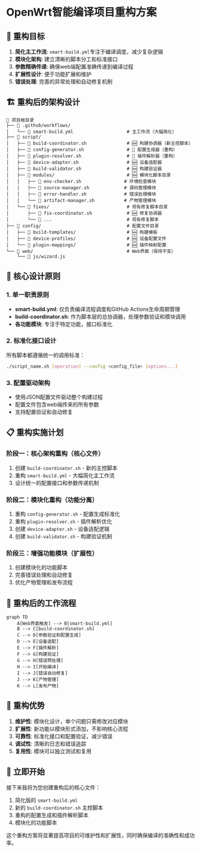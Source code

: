 # OpenWrt智能编译项目重构方案

## 🎯 重构目标

1. **简化主工作流**: `smart-build.yml`专注于编译调度，减少复杂逻辑
2. **模块化架构**: 建立清晰的脚本分工和标准接口
3. **参数精确传递**: 确保web端配置准确传递到编译过程
4. **扩展性设计**: 便于功能扩展和维护
5. **错误处理**: 完善的异常处理和自动修复机制

## 🏗️ 重构后的架构设计

```
📁 项目根目录
├── 📁 .github/workflows/
│   └── 📄 smart-build.yml                    # 主工作流（大幅简化）
├── 📁 script/
│   ├── 📄 build-coordinator.sh               # 🆕 构建协调器（新主控脚本）
│   ├── 📄 config-generator.sh                # 🔄 配置生成器（重构）
│   ├── 📄 plugin-resolver.sh                 # 🔄 插件解析器（重构）
│   ├── 📄 device-adapter.sh                  # 🆕 设备适配器
│   ├── 📄 build-validator.sh                 # 🆕 构建验证器
│   ├── 📁 modules/                           # 🆕 模块化脚本目录
│   │   ├── 📄 env-checker.sh                # 环境检查模块
│   │   ├── 📄 source-manager.sh             # 源码管理模块
│   │   ├── 📄 error-handler.sh              # 错误处理模块
│   │   └── 📄 artifact-manager.sh           # 产物管理模块
│   └── 📁 fixes/                             # 现有修复脚本目录
│       ├── 📄 fix-coordinator.sh             # 🆕 修复协调器
│       └── 📄 ...                            # 现有修复脚本
├── 📁 config/                                # 配置文件目录
│   ├── 📄 build-templates/                   # 🆕 构建模板
│   ├── 📄 device-profiles/                   # 🆕 设备配置文件
│   └── 📄 plugin-mappings/                   # 🆕 插件映射配置
└── 📁 web/                                   # Web界面（保持不变）
    └── 📄 js/wizard.js
```

## 🔧 核心设计原则

### 1. 单一职责原则
- **smart-build.yml**: 仅负责编译流程调度和GitHub Actions生命周期管理
- **build-coordinator.sh**: 作为脚本层的总协调器，处理参数验证和模块调用
- **各功能模块**: 专注于特定功能，接口标准化

### 2. 标准化接口设计
所有脚本都遵循统一的调用标准：
```bash
./script_name.sh [operation] --config <config_file> [options...]
```

### 3. 配置驱动架构
- 使用JSON配置文件驱动整个构建过程
- 配置文件包含web端传来的所有参数
- 支持配置验证和自动修复

## 📋 重构实施计划

### 阶段一：核心架构重构（核心文件）
1. 创建 `build-coordinator.sh` - 新的主控脚本
2. 重构 `smart-build.yml` - 大幅简化主工作流
3. 设计统一的配置接口和参数传递机制

### 阶段二：模块化重构（功能分离）
1. 重构 `config-generator.sh` - 配置生成标准化
2. 重构 `plugin-resolver.sh` - 插件解析优化
3. 创建 `device-adapter.sh` - 设备适配逻辑
4. 创建 `build-validator.sh` - 构建验证机制

### 阶段三：增强功能模块（扩展性）
1. 创建模块化的功能脚本
2. 完善错误处理和自动修复
3. 优化产物管理和发布流程

## 🎨 重构后的工作流程

```mermaid
graph TD
    A[Web界面触发] --> B[smart-build.yml]
    B --> C[build-coordinator.sh]
    C --> D[参数验证和配置生成]
    D --> E[设备适配]
    E --> F[插件解析]
    F --> G[构建验证]
    G --> H[错误预处理]
    H --> I[开始编译]
    I --> J[错误自动修复]
    J --> K[产物管理]
    K --> L[发布产物]
```

## 💫 重构优势

1. **维护性**: 模块化设计，单个问题只需修改对应模块
2. **扩展性**: 新功能以模块形式添加，不影响核心流程
3. **可靠性**: 标准化接口和配置验证，减少错误
4. **调试性**: 清晰的日志和错误追踪
5. **复用性**: 模块可以独立测试和复用

## 🚀 立即开始

接下来我将为您创建重构后的核心文件：
1. 简化版的 `smart-build.yml`
2. 新的 `build-coordinator.sh` 主控脚本
3. 重构的配置生成和插件解析脚本
4. 模块化的功能脚本

这个重构方案将显著提高项目的可维护性和扩展性，同时确保编译的准确性和成功率。